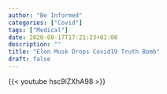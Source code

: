 ```yaml
---
author: "Be Informed"
categories: ["Covid"]
tags: ["Medical"]
date: 2020-08-17T17:21:23+01:00
description: ""
title: "Elon Musk Drops Covid19 Truth Bomb"
draft: false
---
```


{{< youtube hsc9lZXhA98 >}}
